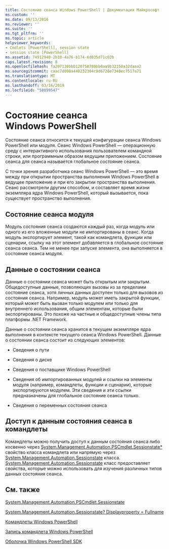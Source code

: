```yaml
---
title: Состояние сеанса Windows PowerShell | Документация Майкрософт
ms.custom: ''
ms.date: 09/13/2016
ms.reviewer: ''
ms.suite: ''
ms.tgt_pltfrm: ''
ms.topic: article
helpviewer_keywords:
- Cmdlets [PowerShell], session state
- session state [PowerShell]
ms.assetid: 74912940-2b10-4a76-b174-6d035d71c02b
caps.latest.revision: 8
ms.openlocfilehash: fa207130bbb120750780bb0aa9b32150a32daaa2
ms.sourcegitcommit: caac7d098a448232304c9d6728e7340ec7517a71
ms.translationtype: MT
ms.contentlocale: ru-RU
ms.lasthandoff: 03/16/2019
ms.locfileid: "58059547"
---
```

# <a name="windows-powershell-session-state"></a>Состояние сеанса Windows PowerShell

Состояние сеанса относится к текущей конфигурации сеанса Windows PowerShell или модуля. Сеанс Windows PowerShell — операционную среду с интерактивного использования пользователем командной строки, или программным образом ведущим приложением. Состояние сеанса для сеанса называется глобальное состояние сеанса.

С точки зрения разработчика сеанс Windows PowerShell — это время между при открытии пространства выполнения Windows PowerShell в ведущее приложение и при его закрытии пространства выполнения. Сеанс рассмотрели другим способом, и составляет время жизни экземпляра ядра Windows PowerShell, который вызывается, пока существует пространство выполнения.

## <a name="module-session-state"></a>Состояние сеанса модуля

Модуль состояния сеанса создаются каждый раз, когда модуль или одного из его вложенные модули не импортированы в сеанс. Когда модуль экспортирует элемент, такой как командлета, функции или сценарии, ссылку на этот элемент добавляется в глобальное состояние сеанса сеанса. Тем не менее при запуске элемента, она выполняется в состояние сеанса модуля.

## <a name="session-state-data"></a>Данные о состоянии сеанса

Данные о состоянии сеанса может быть открытым или закрытым. Общедоступные данные, позволяющих вызовы из за пределами состояние сеанса, хотя личных данных доступен только для вызовов из состояния сеанса. Например, модуль может иметь закрытой функции, который может быть вызван только модулем или только для внутреннего использования, общим элементам, которые были экспортированы. Это похоже на частные и общедоступные члены типа платформы .NET Framework.

Данные о состоянии сеанса хранится в текущем экземпляре ядра выполнения в контексте текущего сеанса Windows PowerShell. Данные о состоянии сеанса состоит из следующих элементов:

- Сведения о пути

- Сведения о диске

- Сведения о поставщике Windows PowerShell

- Сведения об импортированных модулей и ссылки на элементы модуля (например, командлеты, функции и сценарии), которые экспортируются модулем. Эти сведения и эти ссылки предназначены для глобальное состояние сеанса только.

- Сведения о переменных состояния сеанса

## <a name="accessing-session-state-data-within-cmdlets"></a>Доступ к данным состояния сеанса в командлеты

Командлеты можно получить доступ к данным состояния сеанса либо косвенно через [System.Management.Automation.PSCmdlet.Sessionstate*](/dotnet/api/System.Management.Automation.PSCmdlet.SessionState) свойство класса командлета или напрямую через [ System.Management.Automation.Sessionstate](/dotnet/api/System.Management.Automation.SessionState) класса. [System.Management.Automation.Sessionstate](/dotnet/api/System.Management.Automation.SessionState) класс предоставляет свойства, которые можно использовать для изучения различных типов данных состояния сеанса.

## <a name="see-also"></a>См. также

[System.Management.Automation.PSCmdlet.Sessionstate](/dotnet/api/System.Management.Automation.PSCmdlet.SessionState)

[System.Management.Automation.Sessionstate? Displayproperty = Fullname](/dotnet/api/System.Management.Automation.SessionState)

[Командлеты Windows PowerShell](./cmdlet-overview.md)

[Запись командлета Windows PowerShell](./writing-a-windows-powershell-cmdlet.md)

[Оболочка Windows PowerShell SDK](../windows-powershell-reference.md)
